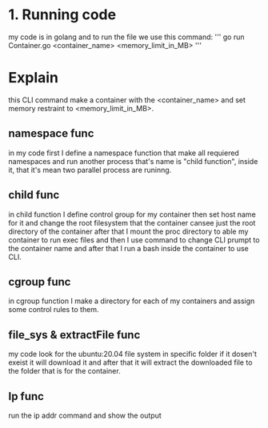 # 1. Running code
my code is in golang and to run the file we use this command:
'''
go run Container.go <container_name> <memory_limit_in_MB>
'''
# Explain
this CLI command make a container with the <container_name> and set memory restraint to <memory_limit_in_MB>.

## namespace func
in my code first I define a namespace function that make all requiered namespaces and run another process that's name is "child function", inside it, that it's mean two parallel process are runinng.

## child func
in child function I define control group for my container then set host name for it and change the root filesystem that the container cansee just the root directory of the container after that I mount the proc directory to able my container to run exec files and then I use command to change CLI prumpt to the container name and after that I run a bash inside the container to use CLI.

## cgroup func
in cgroup function I make a directory for each of my containers and assign some control rules to them.

## file_sys & extractFile func
my code look for the ubuntu:20.04 file system in specific folder if it dosen't exeist it will download it and after that it will extract the downloaded file to the folder that is for the container.

## Ip func
run the ip addr command and show the output